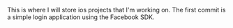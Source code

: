 This is where I will store ios projects that I'm working on.
The first commit is a simple login application using the Facebook SDK.  
